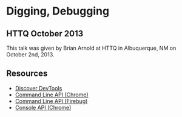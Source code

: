 # Digging, Debugging

## HTTQ October 2013

This talk was given by Brian Arnold at HTTQ in Albuquerque, NM on October 2nd, 2013.

## Resources

* [Discover DevTools](http://discover-devtools.codeschool.com)
* [Command Line API (Chrome)](https://developers.google.com/chrome-developer-tools/docs/commandline-api)
* [Command Line API (Firebug)](http://getfirebug.com/wiki/index.php/Command_Line_API)
* [Console API (Chrome)](https://developers.google.com/chrome-developer-tools/docs/console-api)
